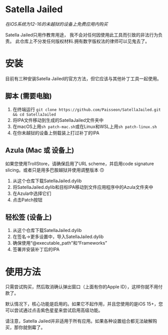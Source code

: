 # Satella Jailed
*在iOS系统为12-16的未越狱的设备上免费应用内购买*

Satella Jailed只用作教育用途， 我不会对任何因使用此工具而引致的非法行为负责。 此仓库上不分发任何版权材料.拥有数字版权法的律师可以见鬼去了。

# 安装
目前有三种安装Satella Jailed的官方方法，但它应该与其他补丁工具一起使用。

## 脚本 (需要电脑)
1. 在终端运行
     `git clone https://github.com/Paisseon/SatellaJailed.git && cd SatellaJailed`
2. 将IPA文件移动到生成的SatellaJailed文件夹中
3. 在macOS上用`sh patch-mac.sh`或在Linux和WSL上用`sh patch-linux.sh`
4. 在你未越狱的设备上侧载装上打过补丁的IPA

## Azula (Mac 或 设备上)
如果您使用TrollStore，请确保启用了URL scheme，并启用code signature slicing。或者只是用多巴胺越狱并使用调整版本 🙃

1. 从这个仓库下载SatellaJailed.dylib
2. 将SatellaJailed.dylib和目标IPA移动到文件应用程序中的Azula文件夹中
3. 在Azula中选择它们
4. 点击Patch按钮

## 轻松签 (设备上)
1. 从这个仓库下载SatellaJailed.dylib
2. 在签名->更多设置中，导入SatellaJailed.dylib
3. 确保使用“@executable\_path”和“Frameworks”
4. 签署并安装补丁后的IPA

# 使用方法
只需尝试购买，然后取消确认弹出窗口（上面有你的Apple ID），这样你就不用付款了。

默认情况下，核心功能是启用的。如果它不起作用，并且您使用的是iOS 15+，您可以尝试通过点击紫色星星来尝试启用高级功能。

请注意，Satella Jailed并非适用于所有应用。如果各种设置组合都无法破解购买，那你就倒霉了。
